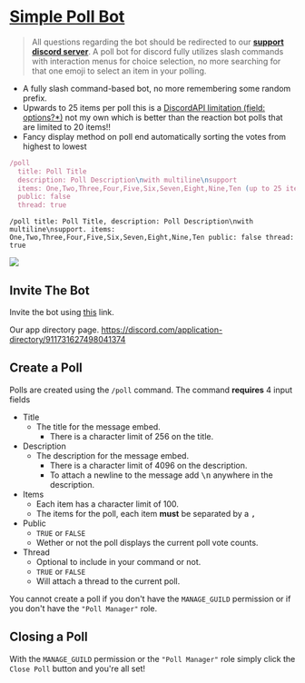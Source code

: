 # [Simple Poll Bot](https://discord.com/application-directory/911731627498041374) 
> All questions regarding the bot should be redirected to our **[support discord server](https://discord.gg/VZkY8mDJGh)**. A poll bot for discord fully utilizes slash commands with interaction menus for choice selection, no more searching for that one emoji to select an item in your polling.
- A fully slash command-based bot, no more remembering some random prefix.
- Upwards to 25 items per poll this is a [DiscordAPI limitation (field: options?*)](https://discord.com/developers/docs/interactions/message-components#select-menu-object-select-menu-structure) not my own which is better than the reaction bot polls that are limited to 20 items!!
- Fancy display method on poll end automatically sorting the votes from highest to lowest
```js
/poll 
  title: Poll Title 
  description: Poll Description\nwith multiline\nsupport
  items: One,Two,Three,Four,Five,Six,Seven,Eight,Nine,Ten (up to 25 items maximum)
  public: false 
  thread: true
```
`/poll title: Poll Title, description: Poll Description\nwith multiline\nsupport. items: One,Two,Three,Four,Five,Six,Seven,Eight,Nine,Ten public: false thread: true`

![](https://i.imgur.com/x3CSpoP.gif)

## Invite The Bot
Invite the bot using [this](https://discord.com/api/oauth2/authorize?client_id=911731627498041374&permissions=534992380992&scope=bot+applications.commands) link.

Our app directory page.
https://discord.com/application-directory/911731627498041374

## Create a Poll
Polls are created using the `/poll` command. The command **requires** 4 input fields
- Title
  - The title for the message embed.
    - There is a character limit of 256 on the title.
- Description
  - The description for the message embed.
    - There is a character limit of 4096 on the description.
    - To attach a newline to the message add <kbd>\n</kbd> anywhere in the description.
- Items
  - Each item has a character limit of 100.
  - The items for the poll, each item **must** be separated by a <kbd>,</kbd>
- Public
  - `TRUE` or `FALSE`
  - Wether or not the poll displays the current poll vote counts.
- Thread
  - Optional to include in your command or not.
  - `TRUE` or `FALSE`
  - Will attach a thread to the current poll. 

You cannot create a poll if you don't have the `MANAGE_GUILD` permission or if you don't have the `"Poll Manager"` role.


## Closing a Poll

With the `MANAGE_GUILD` permission or the `"Poll Manager"` role simply click the `Close Poll` button and you're all set!